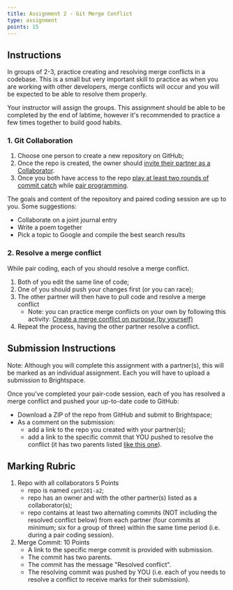 ```yaml
---
title: Assignment 2 - Git Merge Conflict
type: assignment
points: 15
---
```


## Instructions

In groups of 2-3, practice creating and resolving merge conflicts in a codebase. This is a small but very important skill to practice as when you are working with other developers, merge conflicts will occur and you will be expected to be able to resolve them properly.

Your instructor will assign the groups. This assignment should be able to be completed by the end of labtime, however it's recommended to practice a few times together to build good habits.

### 1. Git Collaboration

1. Choose one person to create a new repository on GitHub;
2. Once the repo is created, the owner should [invite their partner as a Collaborator](https://docs.github.com/en/account-and-profile/setting-up-and-managing-your-github-user-account/managing-access-to-your-personal-repositories/inviting-collaborators-to-a-personal-repository).
3. Once you both have access to the repo [play at least two rounds of commit catch](https://gist.github.com/acidtone/3a7ff64489b4fc641f0b96be8edd561d) while [pair programming](https://gist.github.com/acidtone/caa20b2520814a94240043c40301024a).

The goals and content of the repository and paired coding session are up to you. Some suggestions:

- Collaborate on a joint journal entry
- Write a poem together
- Pick a topic to Google and compile the best search results

### 2. Resolve a merge conflict

While pair coding, each of you should resolve a merge conflict.

1. Both of you edit the same line of code;
2. One of you should push your changes first (or you can race);
3. The other partner will then have to pull code and resolve a merge conflict
   - Note: you can practice merge conflicts on your own by following this activity: [Create a merge conflict on purpose (by yourself)](https://gist.github.com/acidtone/d8c2e285c9b25fcb7443a4f0f4e4b4e6)
4. Repeat the process, having the other partner resolve a conflict.

## Submission Instructions

Note: Although you will complete this assignment with a partner(s), this will be marked as an individual assignment. Each you will have to upload a submission to Brightspace.

Once you've completed your pair-code session, each of you has resolved a merge conflict and pushed your up-to-date code to GitHub:

- Download a ZIP of the repo from GitHub and submit to Brightspace;
- As a comment on the submission:
  - add a link to the repo you created with your partner(s);
  - add a link to the specific commit that YOU pushed to resolve the conflict (it has two parents listed [like this one](https://github.com/sait-wbdv/hello-conflict/commit/3accba9e0ec9abdbd542fc3ee05cf680fd792115)).

## Marking Rubric

1. Repo with all collaborators 5 Points
   - repo is named `cpnt201-a2`;
   - repo has an owner and with the other partner(s) listed as a collaborator(s);
   - repo contains at least two alternating commits (NOT including the resolved conflict below) from each partner (four commits at minimum; six for a group of three) within the same time period (i.e. during a pair coding session).
2. Merge Commit: 10 Points
   - A link to the specific merge commit is provided with submission.
   - The commit has two parents.
   - The commit has the message "Resolved conflict".
   - The resolving commit was pushed by YOU (i.e. each of you needs to resolve a conflict to receive marks for their submission).
